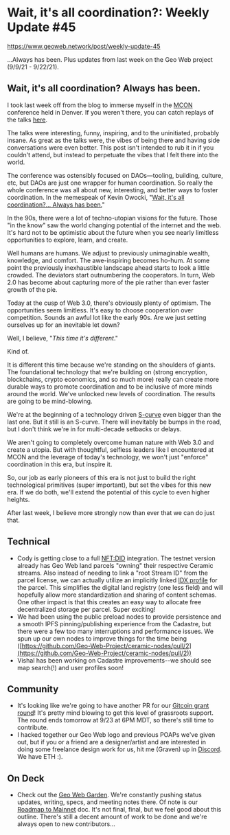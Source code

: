 # Wait, it&#39;s all coordination?: Weekly Update #45

https://www.geoweb.network/post/weekly-update-45

...Always has been. Plus updates from last week on the Geo Web project (9/9/21 - 9/22/21).

## Wait, it&#39;s all coordination? Always has been.

I took last week off from the blog to immerse myself in the [MCON](https://www.mcon.fun/) conference held in Denver. If you weren&#39;t there, you can catch replays of the talks [here](https://www.youtube.com/channel/UC6gdZ6Q7Fwfvn-Uu4QKDyhg).

The talks were interesting, funny, inspiring, and to the uninitiated, probably insane. As great as the talks were, the vibes of being there and having side conversations were even better. This post isn&#39;t intended to rub it in if you couldn&#39;t attend, but instead to perpetuate the vibes that I felt there into the world.

The conference was ostensibly focused on DAOs—tooling, building, culture, etc, but DAOs are just one wrapper for human coordination. So really the whole conference was all about new, interesting, and better ways to foster coordination. In the memespeak of Kevin Owocki, &quot;[Wait, it&#39;s all coordination?... Always has been.](https://www.youtube.com/watch?v=KpXPym_m_wA&amp;t=32s)&quot;

In the 90s, there were a lot of techno-utopian visions for the future. Those &quot;in the know&quot; saw the world changing potential of the internet and the web. It&#39;s hard not to be optimistic about the future when you see nearly limitless opportunities to explore, learn, and create.

Well humans are humans. We adjust to previously unimaginable wealth, knowledge, and comfort. The awe-inspiring becomes ho-hum. At some point the previously inexhaustible landscape ahead starts to look a little crowded. The deviators start outnumbering the cooperators. In turn, Web 2.0 has become about capturing more of the pie rather than ever faster growth of the pie.

Today at the cusp of Web 3.0, there&#39;s obviously plenty of optimism. The opportunities seem limitless. It&#39;s easy to choose cooperation over competition. Sounds an awful lot like the early 90s. Are we just setting ourselves up for an inevitable let down?

Well, I believe, &quot;_This time it&#39;s different_.&quot;

Kind of.

It is different this time because we&#39;re standing on the shoulders of giants. The foundational technology that we&#39;re building on (strong encryption, blockchains, crypto economics, and so much more) really can create more durable ways to promote coordination and to be inclusive of more minds around the world. We&#39;ve unlocked new levels of coordination. The results are going to be mind-blowing.

We&#39;re at the beginning of a technology driven [S-curve](https://en.wikipedia.org/wiki/Sigmoid_function) even bigger than the last one. But it still is an S-curve. There will inevitably be bumps in the road, but I don&#39;t think we&#39;re in for multi-decade setbacks or delays.

We aren&#39;t going to completely overcome human nature with Web 3.0 and create a utopia. But with thoughtful, selfless leaders like I encountered at MCON and the leverage of today&#39;s technology, we won&#39;t just &quot;enforce&quot; coordination in this era, but inspire it.

So, our job as early pioneers of this era is not just to build the right technological primitives (super important), but set the vibes for this new era. If we do both, we&#39;ll extend the potential of this cycle to even higher heights.

After last week, I believe more strongly now than ever that we can do just that.

## Technical

- Cody is getting close to a full [NFT:DID](https://developers.ceramic.network/authentication/nft-did/method/) integration. The testnet version already has Geo Web land parcels &quot;owning&quot; their respective Ceramic streams. Also instead of needing to link a &quot;root Stream ID&quot; from the parcel license, we can actually utilize an implicitly linked [IDX profile](https://idx.xyz/) for the parcel. This simplifies the digital land registry (one less field) and will hopefully allow more standardization and sharing of content schemas. One other impact is that this creates an easy way to allocate free decentralized storage per parcel. Super exciting!
- We had been using the public preload nodes to provide persistence and a smooth IPFS pinning/publishing experience from the Cadastre, but there were a few too many interruptions and performance issues. We spun up our own nodes to improve things for the time being ([https://github.com/Geo-Web-Project/ceramic-nodes/pull/2](https://github.com/Geo-Web-Project/ceramic-nodes/pull/2))
- Vishal has been working on Cadastre improvements--we should see map search(!) and user profiles soon!

## Community

- It&#39;s looking like we&#39;re going to have another PR for our [Gitcoin grant round](https://gitcoin.co/grants/1403/geo-web)! It&#39;s pretty mind blowing to get this level of grassroots support. The round ends tomorrow at 9/23 at 6PM MDT, so there&#39;s still time to contribute.
- I hacked together our Geo Web logo and previous POAPs we&#39;ve given out, but if you or a friend are a designer/artist and are interested in doing some freelance design work for us, hit me (Graven) up in [Discord](https://discord.com/invite/reXgPru7ck). We have ETH :).

## On Deck

- Check out the [Geo Web Garden](https://github.com/Geo-Web-Project/garden/tree/main/content/notes). We&#39;re constantly pushing status updates, writing, specs, and meeting notes there. Of note is our [Roadmap to Mainnet](https://github.com/Geo-Web-Project/garden/blob/main/content/notes/Roadmap%20to%20Mainnet%20(Q3%202021%20Refresh).md) doc. It&#39;s not final, final, but we feel good about this outline. There&#39;s still a decent amount of work to be done and we&#39;re always open to new contributors…
